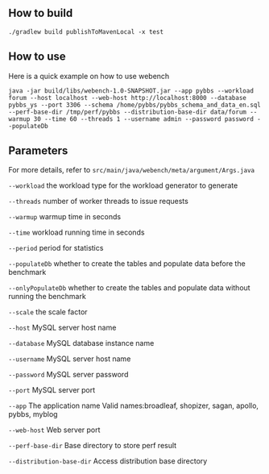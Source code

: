 ## How to build

```shell
./gradlew build publishToMavenLocal -x test
```

## How to use

Here is a quick example on how to use webench

```shell
java -jar build/libs/webench-1.0-SNAPSHOT.jar --app pybbs --workload forum --host localhost --web-host http://localhost:8000 --database pybbs_ys --port 3306 --schema /home/pybbs/pybbs_schema_and_data_en.sql --perf-base-dir /tmp/perf/pybbs --distribution-base-dir data/forum --warmup 30 --time 60 --threads 1 --username admin --password password --populateDb
```

## Parameters

For more details, refer to `src/main/java/webench/meta/argument/Args.java`

`--workload` the workload type for the workload generator to generate

`--threads` number of worker threads to issue requests

`--warmup` warmup time in seconds

`--time` workload running time in seconds

`--period` period for statistics

`--populateDb` whether to create the tables and populate data before the benchmark

`--onlyPopulateDb` whether to create the tables and populate data without running the benchmark

`--scale` the scale factor

`--host` MySQL server host name

`--database` MySQL database instance name

`--username` MySQL server host name

`--password` MySQL server password

`--port` MySQL server port

`--app` The application name Valid names:broadleaf, shopizer, sagan, apollo, pybbs, myblog

`--web-host` Web server port

`--perf-base-dir` Base directory to store perf result

`--distribution-base-dir` Access distribution base directory